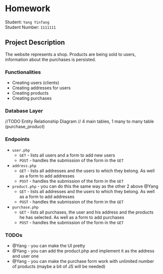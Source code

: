 # Homework

Student: `Yang Yinfang` <br>
Student Number: `1111111`


## Project Description

The website represents a shop. Products are being sold to users, information about the purchases is persisted. 

### Functionalities
* Creating users (clients)
* Creating addresses for users
* Creating products
* Creating purchases

### Database Layer

//TODO Entity Relationship Diagram
// 4 main tables, 1 many to many table (purchase_product)

### Endpoints
* `user.php`
  * `GET` - lists all users and a form to add new users
  * `POST` - handles the submission of the form in the `GET`
* `address.php`
  * `GET` - lists all addresses and the users to which they belong. As well as a form to add addresses
  * `POST` - handles the submission of the form in the `GET`
* `product.php` - you can do this the same way as the other 2 above @Yang
  * `GET` - lists all addresses and the users to which they belong. As well as a form to add addresses
  * `POST` - handles the submission of the form in the `GET`
* `purchase.php`
  * `GET` - lists all purchases, the user and his address and the products he has selected. 
As well as a form to add purchases
  * `POST` - handles the submission of the form in the `GET`

### TODOs
* @Yang - you can make the UI pretty
* @Yang - you can add the product.php and implement it as the address and user one
* @Yang - you can make the purchase form work with unlimited number of products (maybe a bit of JS will be needed)
